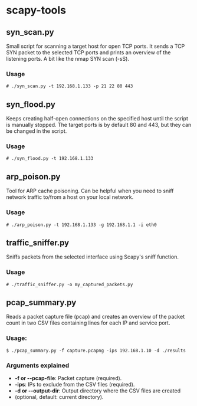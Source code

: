 # scapy-tools

## syn_scan.py
Small script for scanning a target host for open TCP ports. It sends a TCP
SYN packet to the selected TCP ports and prints an overview of the listening
ports. A bit like the nmap SYN scan (-sS).

### Usage
```
# ./syn_scan.py -t 192.168.1.133 -p 21 22 80 443
```

## syn_flood.py
Keeps creating half-open connections on the specified host until the script is
manually stopped. The target ports is by default 80 and 443, but they can be
changed in the script.

### Usage
```
# ./syn_flood.py -t 192.168.1.133
```

## arp_poison.py
Tool for ARP cache poisoning. Can be helpful when you need to sniff network traffic 
to/from a host on your local network.

### Usage
```
# ./arp_poison.py -t 192.168.1.133 -g 192.168.1.1 -i eth0
```

## traffic_sniffer.py
Sniffs packets from the selected interface using Scapy's sniff function.

### Usage
```
# ./traffic_sniffer.py -o my_captured_packets.py
```

## pcap_summary.py
Reads a packet capture file (pcap) and creates an overview of the packet count
in two CSV files containing lines for each IP and service port.

### Usage:
```
$ ./pcap_summary.py -f capture.pcapng -ips 192.168.1.10 -d ./results
```

### Arguments explained
* __-f or --pcap-file__: Packet capture (required).
* __-ips__: IPs to exclude from the CSV files (required).
* __-d or --output-dir__: Output directory where the CSV files are created
* (optional, default: current directory).

